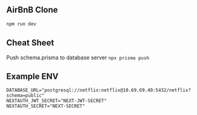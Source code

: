 ## AirBnB Clone

```bash
npm run dev
```

## Cheat Sheet

Push schema.prisma to database server `npx prisma push`

## Example ENV

```environment
DATABASE_URL="postgresql://netflix:netflix@10.69.69.40:5432/netflix?schema=public"
NEXTAUTH_JWT_SECRET="NEXT-JWT-SECRET"
NEXTAUTH_SECRET="NEXT-SECRET"
```
